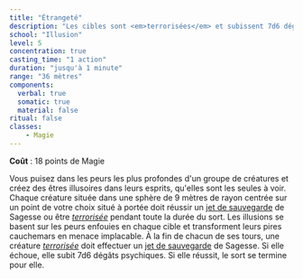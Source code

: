 ```yaml
---
title: "Étrangeté"
description: "Les cibles sont <em>terrorisées</em> et subissent 7d6 dégâts à chaque round."
school: "Illusion"
level: 5
concentration: true
casting_time: "1 action"
duration: "jusqu'à 1 minute"
range: "36 mètres"
components:
  verbal: true
  somatic: true
  material: false
ritual: false
classes:
    - Magie
---
```

**Coût** : 18 points de Magie  

Vous puisez dans les peurs les plus profondes d'un groupe de créatures et créez des êtres illusoires dans leurs esprits, qu'elles sont les seules à voir. Chaque créature située dans une sphère de 9 mètres de rayon centrée sur un point de votre choix situé à portée doit réussir un [jet de sauvegarde](/utiliser-les-caracteristiques/#jets-de-sauvegarde) de Sagesse ou être [_terrorisée_](/gerer-la-sante-du-personnage/#terrorise) pendant toute la durée du sort. Les illusions se basent sur les peurs enfouies en chaque cible et transforment leurs pires cauchemars en menace implacable. À la fin de chacun de ses tours, une créature [_terrorisée_](/gerer-la-sante-du-personnage/#terrorise) doit effectuer un [jet de sauvegarde](/utiliser-les-caracteristiques/#jets-de-sauvegarde) de Sagesse. Si elle échoue, elle subit 7d6 dégâts psychiques. Si elle réussit, le sort se termine pour elle.
